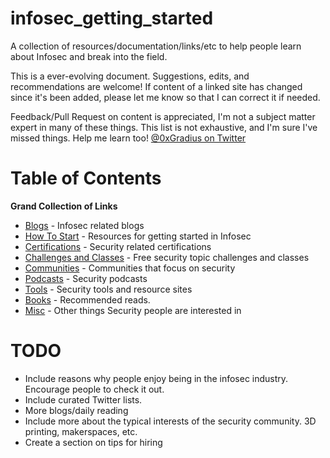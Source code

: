 # infosec_getting_started
A collection of resources/documentation/links/etc to help people learn about Infosec and break into the field.

This is a ever-evolving document. Suggestions, edits, and recommendations are welcome! If content of a linked site has changed since it's been added, please let me know so that I can correct it if needed.

Feedback/Pull Request on content is appreciated, I'm not a subject matter expert in many of these things. This list is not exhaustive, and I'm sure I've missed things. Help me learn too! [@0xGradius on Twitter](https://twitter.com/0xGradius)

# Table of Contents
**Grand Collection of Links**
* [Blogs](blogs/README.md) - Infosec related blogs
* [How To Start](how_to_start/README.md) - Resources for getting started in Infosec
* [Certifications](certifications/README.md) - Security related certifications
* [Challenges and Classes](challenges/README.md) - Free security topic challenges and classes
* [Communities](communities/README.md) - Communities that focus on security
* [Podcasts](podcasts/README.md) - Security podcasts
* [Tools](tools/README.md) - Security tools and resource sites
* [Books](books/README.md) - Recommended reads.
* [Misc](misc/README.md) - Other things Security people are interested in

# TODO
* Include reasons why people enjoy being in the infosec industry. Encourage people to check it out.
* Include curated Twitter lists.
* More blogs/daily reading
* Include more about the typical interests of the security community. 3D printing, makerspaces, etc.
* Create a section on tips for hiring

